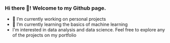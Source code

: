 ### Hi there 👋! Welcome to my Github page. 
<!--
**gfulham/gfulham** is a ✨ _special_ ✨ repository because its `README.md` (this file) appears on your GitHub profile.


-->
- 🔭 I’m currently working on personal projects
- 🌱 I’m currently learning the basics of machine learning
- I'm interested in data analysis and data science. Feel free to explore any of the projects on my portfolio
